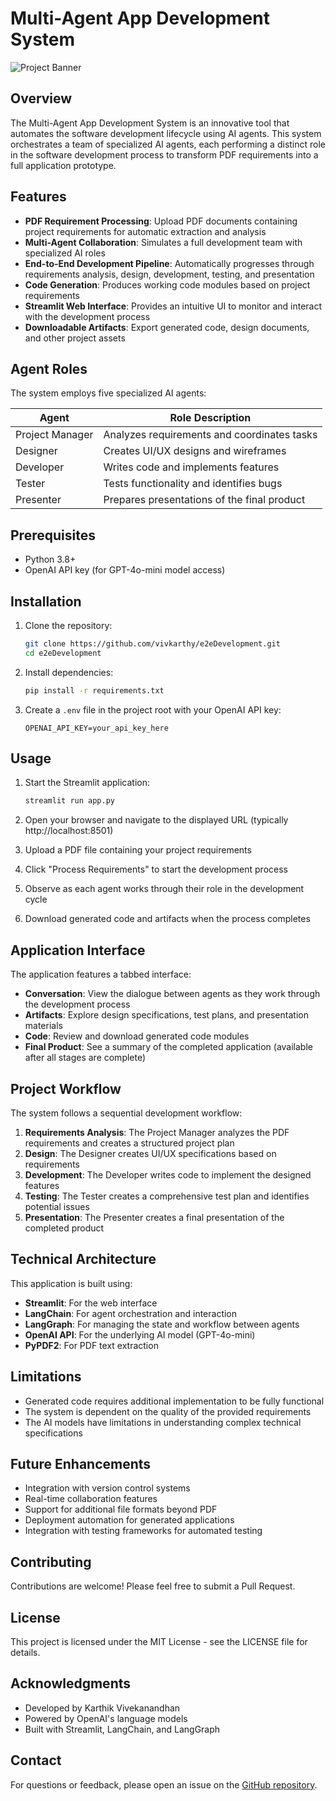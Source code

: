 # Multi-Agent App Development System

![Project Banner](https://via.placeholder.com/1200x300?text=Multi-Agent+App+Development+System)

## Overview

The Multi-Agent App Development System is an innovative tool that automates the software development lifecycle using AI agents. This system orchestrates a team of specialized AI agents, each performing a distinct role in the software development process to transform PDF requirements into a full application prototype.

## Features

- **PDF Requirement Processing**: Upload PDF documents containing project requirements for automatic extraction and analysis
- **Multi-Agent Collaboration**: Simulates a full development team with specialized AI roles
- **End-to-End Development Pipeline**: Automatically progresses through requirements analysis, design, development, testing, and presentation
- **Code Generation**: Produces working code modules based on project requirements
- **Streamlit Web Interface**: Provides an intuitive UI to monitor and interact with the development process
- **Downloadable Artifacts**: Export generated code, design documents, and other project assets

## Agent Roles

The system employs five specialized AI agents:

| Agent | Role Description |
|-------|-----------------|
| Project Manager | Analyzes requirements and coordinates tasks |
| Designer | Creates UI/UX designs and wireframes |
| Developer | Writes code and implements features |
| Tester | Tests functionality and identifies bugs |
| Presenter | Prepares presentations of the final product |

## Prerequisites

- Python 3.8+
- OpenAI API key (for GPT-4o-mini model access)

## Installation

1. Clone the repository:
   ```bash
   git clone https://github.com/vivkarthy/e2eDevelopment.git
   cd e2eDevelopment
   ```

2. Install dependencies:
   ```bash
   pip install -r requirements.txt
   ```

3. Create a `.env` file in the project root with your OpenAI API key:
   ```
   OPENAI_API_KEY=your_api_key_here
   ```

## Usage

1. Start the Streamlit application:
   ```bash
   streamlit run app.py
   ```

2. Open your browser and navigate to the displayed URL (typically http://localhost:8501)

3. Upload a PDF file containing your project requirements

4. Click "Process Requirements" to start the development process

5. Observe as each agent works through their role in the development cycle

6. Download generated code and artifacts when the process completes

## Application Interface

The application features a tabbed interface:

- **Conversation**: View the dialogue between agents as they work through the development process
- **Artifacts**: Explore design specifications, test plans, and presentation materials
- **Code**: Review and download generated code modules
- **Final Product**: See a summary of the completed application (available after all stages are complete)

## Project Workflow

The system follows a sequential development workflow:

1. **Requirements Analysis**: The Project Manager analyzes the PDF requirements and creates a structured project plan
2. **Design**: The Designer creates UI/UX specifications based on requirements
3. **Development**: The Developer writes code to implement the designed features
4. **Testing**: The Tester creates a comprehensive test plan and identifies potential issues
5. **Presentation**: The Presenter creates a final presentation of the completed product

## Technical Architecture

This application is built using:

- **Streamlit**: For the web interface
- **LangChain**: For agent orchestration and interaction
- **LangGraph**: For managing the state and workflow between agents
- **OpenAI API**: For the underlying AI model (GPT-4o-mini)
- **PyPDF2**: For PDF text extraction

## Limitations

- Generated code requires additional implementation to be fully functional
- The system is dependent on the quality of the provided requirements
- The AI models have limitations in understanding complex technical specifications

## Future Enhancements

- Integration with version control systems
- Real-time collaboration features
- Support for additional file formats beyond PDF
- Deployment automation for generated applications
- Integration with testing frameworks for automated testing

## Contributing

Contributions are welcome! Please feel free to submit a Pull Request.

## License

This project is licensed under the MIT License - see the LICENSE file for details.

## Acknowledgments

- Developed by Karthik Vivekanandhan
- Powered by OpenAI's language models
- Built with Streamlit, LangChain, and LangGraph

## Contact

For questions or feedback, please open an issue on the [GitHub repository](https://github.com/vivkarthy/e2eDevelopment).
